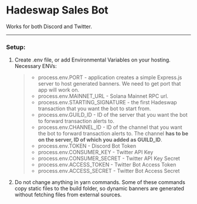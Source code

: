 # Hadeswap Sales Bot
Works for both Discord and Twitter.

___

### Setup:
1. Create .env file, or add Environmental Variables on your hosting. Necessary ENVs:
    > - process.env.PORT - application creates a simple Express.js server to host generated banners. We need to get port that app will work on.
    > - process.env.MAINNET_URL - Solana Mainnet RPC url.
    > - process.env.STARTING_SIGNATURE - the first Hadeswap transaction that you want the bot to start from.
    > - process.env.GUILD_ID - ID of the server that you want the bot to forward transaction alerts to.
    > - process.env.CHANNEL_ID - ID of the channel that you want the bot to forward transaction alerts to. The channel **has to be on the server, ID of which you added as GUILD_ID**.
    > - process.env.TOKEN - Discord Bot Token
    > - process.env.CONSUMER_KEY - Twitter API Key
    > - process.env.CONSUMER_SECRET - Twitter API Key Secret
    > - process.env.ACCESS_TOKEN - Twitter Bot Access Token
    > - process.env.ACCESS_SECRET - Twitter Bot Access Secret
2. Do not change anything in yarn commands. Some of these commands copy static files to the build folder, so dynamic banners are generated without fetching files from external sources.